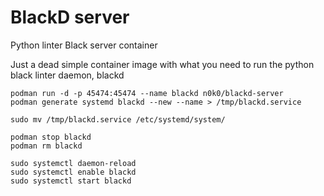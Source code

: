 # BlackD server

Python linter Black server container

Just a dead simple container image with what you need to run the python black linter daemon, blackd

```
podman run -d -p 45474:45474 --name blackd n0k0/blackd-server
podman generate systemd blackd --new --name > /tmp/blackd.service

sudo mv /tmp/blackd.service /etc/systemd/system/

podman stop blackd
podman rm blackd

sudo systemctl daemon-reload
sudo systemctl enable blackd
sudo systemctl start blackd


```